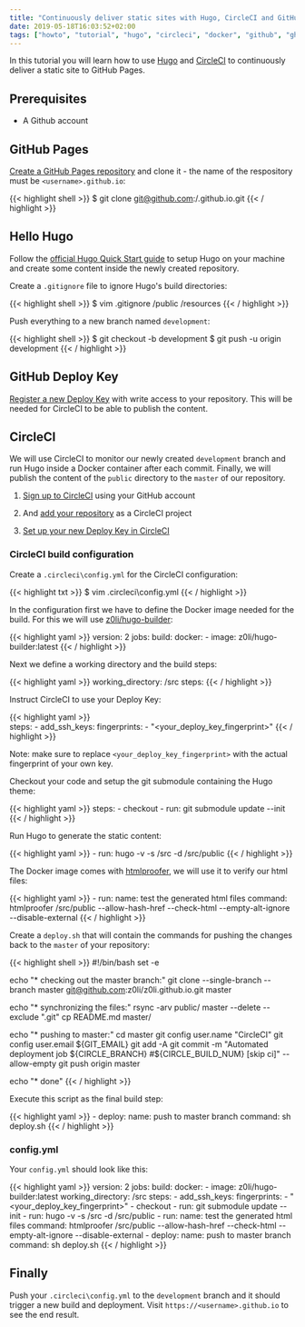 ```yaml
---
title: "Continuously deliver static sites with Hugo, CircleCI and GitHub Pages"
date: 2019-05-18T16:03:52+02:00
tags: ["howto", "tutorial", "hugo", "circleci", "docker", "github", "gh-pages", "ci/cd"]
---
```


In this tutorial you will learn how to use [Hugo](https://gohugo.io) and [CircleCI](https://circleci.com) to continuously deliver a static site to GitHub Pages.

## Prerequisites

- A Github account

## GitHub Pages

[Create a GitHub Pages repository](https://pages.github.com/) and clone it - the name of the respository must be `<username>.github.io`:

{{< highlight shell >}}
$ git clone git@github.com:<username>/<username>.github.io.git
{{< / highlight >}}

## Hello Hugo

Follow the [official Hugo Quick Start guide](https://gohugo.io/getting-started/quick-start/) to setup Hugo on your machine and create some content inside the newly created repository.

Create a `.gitignore` file to ignore Hugo's build directories:

{{< highlight shell >}}
$ vim .gitignore 
/public
/resources
{{< / highlight >}}

Push everything to a new branch named `development`:

{{< highlight shell >}}
$ git checkout -b development
$ git push -u origin development
{{< / highlight >}}

## GitHub Deploy Key

[Register a new Deploy Key](https://developer.github.com/v3/guides/managing-deploy-keys/#deploy-keys) with write access to your repository. This will be needed for CircleCI to be able to publish the content.

## CircleCI

We will use CircleCI to monitor our newly created `development` branch and run Hugo inside a Docker container after each commit. Finally, we will publish the content of the `public` directory to the `master` of our repository.

1. [Sign up to CircleCI](https://circleci.com/signup/) using your GitHub account

2. And [add your repository](https://circleci.com/add-projects) as a CircleCI project

3. [Set up your new Deploy Key in CircleCI](https://circleci.com/docs/2.0/add-ssh-key/)

### CircleCI build configuration

Create a `.circleci\config.yml` for the CircleCI configuration:

{{< highlight txt >}}
$ vim .circleci\config.yml
{{< / highlight >}}

In the configuration first we have to define the Docker image needed for the build. For this we will use [z0li/hugo-builder](https://hub.docker.com/r/z0li/hugo-builder):

{{< highlight yaml >}}
version: 2
jobs:
  build:
    docker:
      - image: z0li/hugo-builder:latest
{{< / highlight >}}

Next we define a working directory and the build steps:

{{< highlight yaml >}}
    working_directory: /src
    steps:
{{< / highlight >}}

Instruct CircleCI to use your Deploy Key:

{{< highlight yaml >}}  
    steps:
      - add_ssh_keys:
          fingerprints:
            - "<your_deploy_key_fingerprint>"
{{< / highlight >}}

Note: make sure to replace `<your_deploy_key_fingerprint>` with the actual fingerprint of your own key.

Checkout your code and setup the git submodule containing the Hugo theme:

{{< highlight yaml >}}
    steps:
      - checkout
      - run: git submodule update --init
{{< / highlight >}}

Run Hugo to generate the static content:

{{< highlight yaml >}}
      - run: hugo -v -s /src -d /src/public
{{< / highlight >}}

The Docker image comes with [htmlproofer](https://github.com/gjtorikian/html-proofer), we will use it to verify our html files:

{{< highlight yaml >}}
      - run:
          name: test the generated html files
          command: htmlproofer /src/public --allow-hash-href --check-html --empty-alt-ignore --disable-external
{{< / highlight >}}

Create a `deploy.sh` that will contain the commands for pushing the changes back to the `master` of your repository:

{{< highlight shell >}}
#!/bin/bash
set -e

echo "* checking out the master branch:"
git clone --single-branch --branch master git@github.com:z0li/z0li.github.io.git master

echo "* synchronizing the files:"
rsync -arv public/ master --delete --exclude ".git"
cp README.md master/

echo "* pushing to master:"
cd master
git config user.name "CircleCI"
git config user.email ${GIT_EMAIL}
git add -A
git commit -m "Automated deployment job ${CIRCLE_BRANCH} #${CIRCLE_BUILD_NUM} [skip ci]" --allow-empty
git push origin master

echo "* done"
{{< / highlight >}}

Execute this script as the final build step:

{{< highlight yaml >}}
      - deploy:
          name: push to master branch
          command: sh deploy.sh
{{< / highlight >}}

### config.yml

Your `config.yml` should look like this:

{{< highlight yaml >}}
version: 2
jobs:
  build:
    docker:
      - image: z0li/hugo-builder:latest
    working_directory: /src
    steps:
      - add_ssh_keys:
          fingerprints:
            - "<your_deploy_key_fingerprint>"
      - checkout
      - run: git submodule update --init
      - run: hugo -v -s /src -d /src/public
      - run:
          name: test the generated html files
          command: htmlproofer /src/public --allow-hash-href --check-html --empty-alt-ignore --disable-external
      - deploy:
          name: push to master branch
          command: sh deploy.sh
{{< / highlight >}}

## Finally

Push your `.circleci\config.yml` to the `development` branch and it should trigger a new build and deployment. Visit `https://<username>.github.io` to see the end result.
